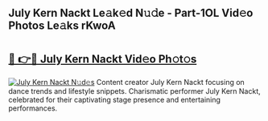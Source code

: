 ## July Kern Nackt Le𝚊k𝚎d N𝚞𝚍e - Part-1OL Vid𝚎o Photos Le𝚊ks rKwoA

# <h2><a href="http://fb33cw.evod.top/?m=July+Kern+Nackt">🔗 👉🔴 July Kern Nackt Vid𝚎o Ph𝚘t𝚘s</a></h2>

[![July Kern Nackt N𝚞d𝚎s](https://i.imgur.com/8V9OHl7.gif)](http://fb33cw.evod.top/?m=July+Kern+Nackt)
Content creator July Kern Nackt focusing on dance trends and lifestyle snippets. Charismatic performer July Kern Nackt, celebrated for their captivating stage presence and entertaining performances. 
